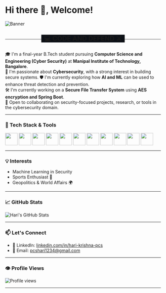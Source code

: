 # Hi there 👋, Welcome!

![Banner](https://media.licdn.com/dms/image/v2/D5616AQFdP0vcdkR3tQ/profile-displaybackgroundimage-shrink_350_1400/profile-displaybackgroundimage-shrink_350_1400/0/1719347170713?e=1756944000&v=beta&t=yDaFM5Ix2Z3dzYGoxJoX98UvZRsee7GW0gHZpQhh2dM)


<h2 align="center">
  <span style="display:inline-block; border-bottom: 1px solid #444; width: 100%; line-height: 0.1em; margin: 10px 0 20px;">
    <span style="background:#0d1117; padding:0 10px; font-weight:bold;">💻 CODE AND DEFEND ⚔️</span>
  </span>
</h2>



🎓 I'm a final-year B.Tech student pursuing **Computer Science and Engineering (Cyber Security)** at **Manipal Institute of Technology, Bangalore**.  
🔐 I'm passionate about **Cybersecurity**, with a strong interest in building secure systems. 
🛡️ I'm currently exploring how **AI and ML** can be used to enhance threat detection and prevention.  
🛠️ I'm currently working on a **Secure File Transfer System** using **AES encryption and Spring Boot**.  
🤝 Open to collaborating on security-focused projects, research, or tools in the cybersecurity domain.

---

### 🚀 Tech Stack & Tools
<div>
  <img src="https://cdn.jsdelivr.net/gh/devicons/devicon/icons/java/java-original.svg" width="40"/>
  <img src="https://cdn.jsdelivr.net/gh/devicons/devicon/icons/python/python-original.svg" width="40"/>
  <img src="https://cdn.jsdelivr.net/gh/devicons/devicon/icons/c/c-original.svg" width="40"/>
  <img src="https://cdn.jsdelivr.net/gh/devicons/devicon/icons/html5/html5-original.svg" width="40"/>
  <img src="https://cdn.jsdelivr.net/gh/devicons/devicon/icons/css3/css3-original.svg" width="40"/>
  <img src="https://cdn.jsdelivr.net/gh/devicons/devicon/icons/linux/linux-original.svg" width="40"/>
  <img src="https://cdn.jsdelivr.net/gh/devicons/devicon/icons/debian/debian-original.svg" width="40"/> <!-- For Kali/Debian -->
  <img src="https://cdn.jsdelivr.net/gh/devicons/devicon/icons/mysql/mysql-original.svg" width="40"/>
  <img src="https://cdn.jsdelivr.net/gh/devicons/devicon/icons/mongodb/mongodb-original.svg" width="40"/>
  <img src="https://cdn.jsdelivr.net/gh/devicons/devicon/icons/spring/spring-original.svg" width="40"/>
  <img src="https://cdn.jsdelivr.net/gh/devicons/devicon/icons/git/git-original.svg" width="40"/>
</div>

---

### 💡 Interests
- Machine Learning in Security  
- Sports Enthusiast 🏏  
- Geopolitics & World Affairs 🌍  

---

### 📈 GitHub Stats

![Hari's GitHub Stats](https://github-readme-stats.vercel.app/api?username=pcshari&show_icons=true&theme=radical)

---

### 📫 Let's Connect
- 💼 LinkedIn: [linkedin.com/in/hari-krishna-pcs](https://linkedin.com/in/hari-krishna-pcs)  
- 📧 Email: pcshari1234@gmail.com

---

### 👁️ Profile Views

![Profile views](https://komarev.com/ghpvc/?username=pcshari&style=flat-square&color=blue)

---
